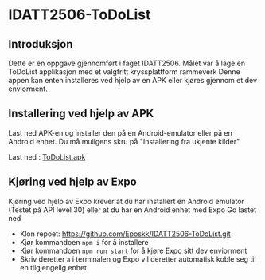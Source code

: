 # IDATT2506-ToDoList

## Introduksjon

Dette er en oppgave gjennomført i faget IDATT2506. Målet var å lage en ToDoList applikasjon med et valgfritt kryssplattform rammeverk
Denne appen kan enten installeres ved hjelp av en APK eller kjøres gjennom et dev enviorment.

## Installering ved hjelp av APK

Last ned APK-en og installer den på en Android-emulator eller på en Android enhet.
Du må muligens skru på "Installering fra ukjente kilder"

Last ned : [ToDoList.apk](https://github.com/Eposkk/IDATT2506-ToDoList/releases/download/v1.0.0/ToDoList.apk)

## Kjøring ved hjelp av Expo

Kjøring ved hjelp av Expo krever at du har installert en Android emulator (Testet på API level 30) eller at du har en Android enhet med Expo Go lastet ned

- Klon repoet: https://github.com/Eposkk/IDATT2506-ToDoList.git
- Kjør kommandoen `npm i` for å installere
- Kjør kommandoen `npm run start` for å kjøre Expo sitt dev enviorment
- Skriv deretter `a` i terminalen og Expo vil deretter automatisk koble seg til en tilgjengelig enhet
